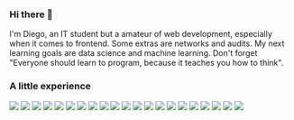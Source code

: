 ### Hi there 👋
I'm Diego, an IT student but a amateur of web development, especially when it comes to frontend. Some extras are networks and audits. My next learning goals are data science and machine learning. Don't forget "Everyone should learn to program, because it teaches you how to think".

### A little experience
<p>
    <img src="https://img.shields.io/badge/-Visual%20Studio%20Code-23A9F2?style=flat-square&logo=Visual%20Studio%20Code&logoColor=white"/>
    <img src="https://img.shields.io/badge/-Github-181717?style=flat-square&logo=GitHub&logoColor=white"/>
    <img src="https://img.shields.io/badge/-Git-F44D27?style=flat-square&logo=Git&logoColor=white"/>
    <img src="https://img.shields.io/badge/-NPM-CB3837?style=flat-square&logo=NPM&logoColor=white"/>
    <img src="https://img.shields.io/badge/-Apache-D22128?style=flat-square&logo=Apache&logoColor=white"/>
    <img src="https://img.shields.io/badge/-Trello-0079BF?style=flat-square&logo=Trello&logoColor=white"/>
    <img src="https://img.shields.io/badge/-Slack-E01563?style=flat-square&logo=Slack&logoColor=white"/>
    <img src="https://img.shields.io/badge/-Sketch-ABE400?style=flat-square&logo=Sketch&logoColor=white"/>
    <img src="https://img.shields.io/badge/-MySQL-F29111?style=flat-square&logo=MySQL&logoColor=white"/>
    <img src="https://img.shields.io/badge/-Insomnia-5849BE?style=flat-square&logo=Insomnia&logoColor=white"/>
    <img src="https://img.shields.io/badge/-Codeigniter-F55247?style=flat-square&logo=Codeigniter&logoColor=white"/>
    <img src="https://img.shields.io/badge/-ESLint-4B32C3?style=flat-square&logo=ESLint&logoColor=white"/>
    <img src="https://img.shields.io/badge/-HTML5-E34F26?style=flat-square&logo=HTML5&logoColor=white"/>
    <img src="https://img.shields.io/badge/-CSS3-1572B6?style=flat-square&logo=CSS3&logoColor=white"/>
    <img src="https://img.shields.io/badge/-Linux-6d6d6d?style=flat-square&logo=Linux&logoColor=white"/>
    <img src="https://img.shields.io/badge/-Firebase-ffb700?style=flat-square&logo=Firebase&logoColor=white"/>
    <img src="https://img.shields.io/badge/-Docker-123F6D?style=flat-square&logo=Docker&logoColor=white"/>
    <img src="https://img.shields.io/badge/-Sass-c94cc1?style=flat-square&logo=Sass&logoColor=white"/>
    <img src="https://img.shields.io/badge/-Java-FF4366?style=flat-square&logo=Java&logoColor=white"/>
    <img src="https://img.shields.io/badge/-Adobe%20Photoshop-00a6ff?style=flat-square&logo=Adobe%20Photoshop&logoColor=white"/>
    <img src="https://img.shields.io/badge/-Adobe%20Xd-ff00b3?style=flat-square&logo=Adobe%20Xd&logoColor=white"/>
  </p>

<!--
**Diego-SJ/Diego-SJ** is a ✨ _special_ ✨ repository because its `README.md` (this file) appears on your GitHub profile.

Here are some ideas to get you started:

- 🔭 I’m currently working on ...
- 🌱 I’m currently learning ...
- 👯 I’m looking to collaborate on ...
- 🤔 I’m looking for help with ...
- 💬 Ask me about ...
- 📫 How to reach me: ...
- 😄 Pronouns: ...
- ⚡ Fun fact: ...
-->
